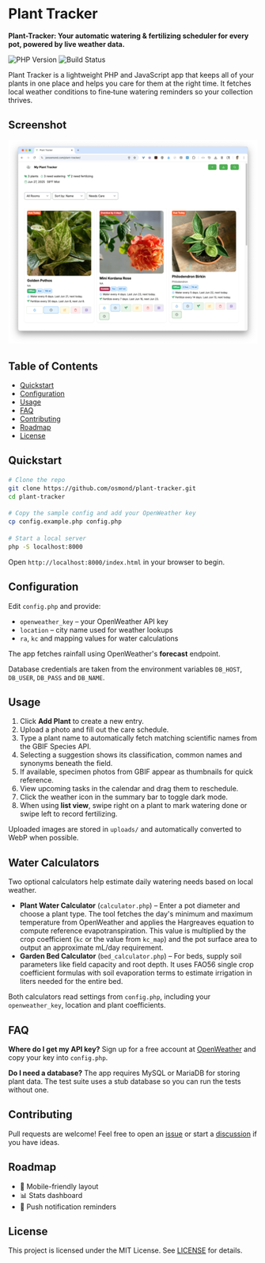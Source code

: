 # Plant Tracker

**Plant-Tracker: Your automatic watering & fertilizing scheduler for every pot, powered by live weather data.**

![PHP Version](https://img.shields.io/badge/PHP-7.4%2B-blue)
![Build Status](https://img.shields.io/badge/build-passing-brightgreen)

Plant Tracker is a lightweight PHP and JavaScript app that keeps all of your plants in one place and helps you care for them at the right time. It fetches local weather conditions to fine‑tune watering reminders so your collection thrives.

## Screenshot
[![Screenshot of Plant Tracker](https://github.com/osmond/plant-tracker/blob/main/screenshot.png?raw=true)](index.html)

## Table of Contents
- [Quickstart](#quickstart)
- [Configuration](#configuration)
- [Usage](#usage)
- [FAQ](#faq)
- [Contributing](#contributing)
- [Roadmap](#roadmap)
- [License](#license)

## Quickstart

```bash
# Clone the repo
git clone https://github.com/osmond/plant-tracker.git
cd plant-tracker

# Copy the sample config and add your OpenWeather key
cp config.example.php config.php

# Start a local server
php -S localhost:8000
```
Open `http://localhost:8000/index.html` in your browser to begin.

## Configuration

Edit `config.php` and provide:

- `openweather_key` – your OpenWeather API key
- `location` – city name used for weather lookups
- `ra`, `kc` and mapping values for water calculations

The app fetches rainfall using OpenWeather's **forecast** endpoint.

Database credentials are taken from the environment variables `DB_HOST`, `DB_USER`, `DB_PASS` and `DB_NAME`.

## Usage

1. Click **Add Plant** to create a new entry.
2. Upload a photo and fill out the care schedule.
3. Type a plant name to automatically fetch matching scientific names from the GBIF Species API.
4. Selecting a suggestion shows its classification, common names and synonyms beneath the field.
5. If available, specimen photos from GBIF appear as thumbnails for quick reference.
6. View upcoming tasks in the calendar and drag them to reschedule.
7. Click the weather icon in the summary bar to toggle dark mode.
7. When using **list view**, swipe right on a plant to mark watering done or swipe left to record fertilizing.

Uploaded images are stored in `uploads/` and automatically converted to WebP when possible.

## Water Calculators

Two optional calculators help estimate daily watering needs based on local weather.

- **Plant Water Calculator** (`calculator.php`) – Enter a pot diameter and choose a plant type. The tool fetches the day's minimum and maximum temperature from OpenWeather and applies the Hargreaves equation to compute reference evapotranspiration. This value is multiplied by the crop coefficient (`kc` or the value from `kc_map`) and the pot surface area to output an approximate mL/day requirement.
- **Garden Bed Calculator** (`bed_calculator.php`) – For beds, supply soil parameters like field capacity and root depth. It uses FAO56 single crop coefficient formulas with soil evaporation terms to estimate irrigation in liters needed for the entire bed.

Both calculators read settings from `config.php`, including your `openweather_key`, location and plant coefficients.

## FAQ

**Where do I get my API key?** Sign up for a free account at [OpenWeather](https://openweathermap.org/api) and copy your key into `config.php`.

**Do I need a database?** The app requires MySQL or MariaDB for storing plant data. The test suite uses a stub database so you can run the tests without one.

## Contributing

Pull requests are welcome! Feel free to open an [issue](https://github.com/osmond/plant-tracker/issues) or start a [discussion](https://github.com/osmond/plant-tracker/discussions) if you have ideas.

## Roadmap

- 🌱 Mobile-friendly layout
- 📊 Stats dashboard
- 🔔 Push notification reminders

## License

This project is licensed under the MIT License. See [LICENSE](LICENSE) for details.
